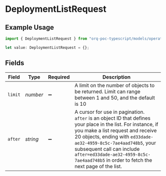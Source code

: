 # DeploymentListRequest

## Example Usage

```typescript
import { DeploymentListRequest } from "orq-poc-typescript/models/operations";

let value: DeploymentListRequest = {};
```

## Fields

| Field                                                                                                                                                                                                                                                                                                                                        | Type                                                                                                                                                                                                                                                                                                                                         | Required                                                                                                                                                                                                                                                                                                                                     | Description                                                                                                                                                                                                                                                                                                                                  |
| -------------------------------------------------------------------------------------------------------------------------------------------------------------------------------------------------------------------------------------------------------------------------------------------------------------------------------------------- | -------------------------------------------------------------------------------------------------------------------------------------------------------------------------------------------------------------------------------------------------------------------------------------------------------------------------------------------- | -------------------------------------------------------------------------------------------------------------------------------------------------------------------------------------------------------------------------------------------------------------------------------------------------------------------------------------------- | -------------------------------------------------------------------------------------------------------------------------------------------------------------------------------------------------------------------------------------------------------------------------------------------------------------------------------------------- |
| `limit`                                                                                                                                                                                                                                                                                                                                      | *number*                                                                                                                                                                                                                                                                                                                                     | :heavy_minus_sign:                                                                                                                                                                                                                                                                                                                           | A limit on the number of objects to be returned. Limit can range between 1 and 50, and the default is 10                                                                                                                                                                                                                                     |
| `after`                                                                                                                                                                                                                                                                                                                                      | *string*                                                                                                                                                                                                                                                                                                                                     | :heavy_minus_sign:                                                                                                                                                                                                                                                                                                                           | A cursor for use in pagination. `after` is an object ID that defines your place in the list. For instance, if you make a list request and receive 20 objects, ending with `ed33dade-ae32-4959-8c5c-7ae4aad748b5`, your subsequent call can include `after=ed33dade-ae32-4959-8c5c-7ae4aad748b5` in order to fetch the next page of the list. |